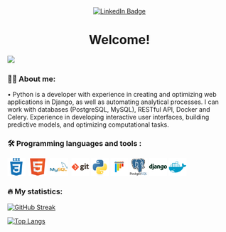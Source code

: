<div id="badges" align="center">
  <a href="https://www.linkedin.com/in/krasovskihia/">
    <img src="https://img.shields.io/badge/LinkedIn-Profile-informational?style=flat&logo=linkedin&logoColor=white&color=0D76A8" alt="LinkedIn Badge"/>
  </a>
</div>



<div align="center">
   <h1>
  Welcome!
</h1>
 </div>

 ![](http://github-profile-summary-cards.vercel.app/api/cards/profile-details?username=KrasovskihIA&theme=github)




        
### :man_technologist: About me:

• Python is a developer with experience in creating and optimizing web applications in Django, as well as automating analytical processes. I can work with databases (PostgreSQL, MySQL), RESTful API, Docker and Celery. Experience in developing interactive user interfaces, building predictive models, and optimizing computational tasks.



### :hammer_and_wrench: Programming languages and tools :
<div>
  <img src="https://github.com/devicons/devicon/blob/master/icons/css3/css3-plain-wordmark.svg"  title="CSS3" alt="CSS" width="40" height="40"/>&nbsp;
  <img src="https://github.com/devicons/devicon/blob/master/icons/html5/html5-original.svg" title="HTML5" alt="HTML" width="40" height="40"/>&nbsp;
  <img src="https://github.com/devicons/devicon/blob/master/icons/mysql/mysql-original-wordmark.svg" title="MySQL"  alt="MySQL" width="40" height="40"/>&nbsp;
  <img src="https://github.com/devicons/devicon/blob/master/icons/git/git-original-wordmark.svg" title="Git" **alt="Git" width="40" height="40"/>
  <img src="https://github.com/devicons/devicon/blob/master/icons/python/python-original.svg" title="Python" **alt="Python" width="40" height="40"/>
  <img src="https://github.com/devicons/devicon/blob/master/icons/pytest/pytest-original.svg" title="Selenium" **alt="Selenium" width="40" height="40"/>
  <img src="https://github.com/devicons/devicon/blob/master/icons/postgresql/postgresql-original-wordmark.svg" title="PostgreSQL" **alt="PostgreSQL" width="40" height="40"/>
  <img src="https://github.com/devicons/devicon/blob/master/icons/django/django-plain-wordmark.svg" title="Django" **alt="Django" width="40" height="40"/>
  <img src="https://github.com/devicons/devicon/blob/master/icons/docker/docker-plain.svg" title="Docker" **alt="Bootstrap" width="40" height="40"/>


 ### :fire: My statistics:
[![GitHub Streak](http://github-readme-streak-stats.herokuapp.com?user=KrasovskihIA&theme=dark&background=000000)](https://git.io/streak-stats)

    


        
[![Top Langs](https://github-readme-stats.vercel.app/api/top-langs/?username=KrasovskihIA&layout=compact&theme=vision-friendly-dark)](https://github.com/anuraghazra/github-readme-stats)
